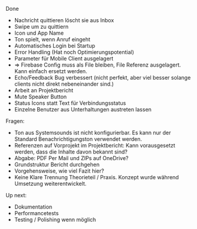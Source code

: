 Done

* Nachricht quittieren löscht sie aus Inbox
* Swipe um zu quittiern
* Icon und App Name
* Ton spielt, wenn Anruf eingeht
* Automatisches Login bei Startup
* Error Handling (Hat noch Optimierungspotential)
* Parameter für Mobile Client ausgelagert
* => Firebase Config muss als File bleiben, File Referenz ausgelagert. Kann einfach ersetzt werden.
* Echo/Feedback Bug verbessert (nicht perfekt, aber viel besser solange clients nicht direkt nebeneinander sind.)
* Arbeit an Projektbericht
* Mute Speaker Button
* Status Icons statt Text für Verbindungsstatus
* Einzelne Benutzer aus Unterhaltungen austreten lassen

Fragen:

* Ton aus Systemsounds ist nicht konfigurierbar. Es kann nur der Standard Benachrichtigungston verwendet werden. 
* Referenzen auf Vorprojekt im Projektbericht: Kann vorausgesetzt werden, dass die Inhalte davon bekannt sind?
* Abgabe: PDF Per Mail und ZIPs auf OneDrive?
* Grundstruktur Bericht durchgehen
* Vorgehensweise, wie viel Fazit hier?
* Keine Klare Trennung Theorieteil / Praxis. Konzept wurde während Umsetzung weiterentwickelt. 

Up next:

* Dokumentation
* Performancetests
* Testing / Polishing wenn möglich
